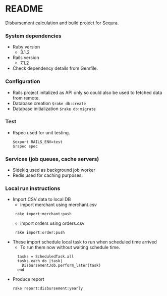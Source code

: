 # README

Disbursement calculation and build project for Sequra.

### System dependencies
  * Ruby version
    * 3.1.2
  * Rails version
    * 7.1.2
  * Check dependency details from Gemfile.
  

### Configuration
  * Rails project initalized as API only so could also be used to fetched data from remote.
  * Database creation
    ```$rake db:create```
  * Database initialization
    ```$rake db:migrate```
    
### Test
* Rspec used for unit testing.
  ```
  $export RAILS_ENV=test
  $rspec spec
  ```

### Services (job queues, cache servers)
  * Sidekiq used as background job worker
  * Redis used for caching purposes.
  

### Local run instructions
  * Import CSV data to local DB
    * import merchant using merchant.csv
    ```
     rake import:merchant:push
    ```
    * import orders using orders.csv
    ```
     rake import:order:push
    ```
  * These import schedule local task to run when scheduled time arrived
    * To run them now without waiting schedule time.
    ```
      tasks = ScheduledTask.all 
      tasks.each do |task|
        DisbursementJob.perform_later(task)
      end
    ```
  * Produce report
    ```
    rake report:disbursement:yearly
    ```
